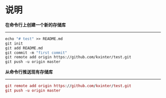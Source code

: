 # 说明
**在命令行上创建一个新的存储库**


----------


``` dockerfile
echo "# test" >> README.md
git init
git add README.md
git commit -m "first commit"
git remote add origin https://github.com/kxinter/test.git
git push -u origin master
```

**从命令行推送现有存储库**


----------

``` maxima
git remote add origin https://github.com/kxinter/test.git
git push -u origin master
```